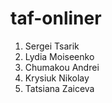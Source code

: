 # taf-onliner

1. Sergei Tsarik
2. Lydia Moiseenko
3. Chumakou Andrei
4. Krysiuk Nikolay
5. Tatsiana Zaiceva